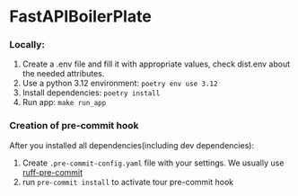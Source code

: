 # FastAPIBoilerPlate

### Locally:

1. Create a .env file and fill it with appropriate values, check dist.env about the needed attributes.
2. Use a python 3.12 environment: `poetry env use 3.12`
3. Install dependencies: `poetry install`
4. Run app: `make run_app`

### Creation of pre-commit hook

After you installed all dependencies(including dev dependencies):

1. Create `.pre-commit-config.yaml` file with your settings.
   We usually use [ruff-pre-commit](https://github.com/astral-sh/ruff-pre-commit)
2. run `pre-commit install` to activate tour pre-commit hook

